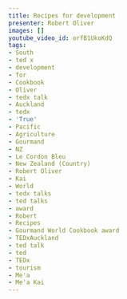```yaml
---
title: Recipes for development
presenter: Robert Oliver
images: []
youtube_video_id: orfB1UkoKdQ
tags:
- South
- ted x
- development
- for
- Cookbook
- Oliver
- tedx talk
- Auckland
- tedx
- 'True'
- Pacific
- Agriculture
- Gourmand
- NZ
- Le Cordon Bleu
- New Zealand (Country)
- Robert Oliver
- Kai
- World
- tedx talks
- ted talks
- award
- Robert
- Recipes
- Gourmand World Cookbook award
- TEDxAuckland
- ted talk
- ted
- TEDx
- tourism
- Me'a
- Me'a Kai
---
```

